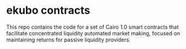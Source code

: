 # ekubo contracts

This repo contains the code for a set of Cairo 1.0 smart contracts that facilitate concentrated liquidity automated market making, focused on maintaining returns for passive liquidity providers.